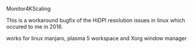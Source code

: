 Monitor4KScaling

This is a workaround bugfix of the HiDPI resolution issues in linux which occured to me in 2016.

works for linux manjaro, plasma 5 workspace and Xorg window manager 

